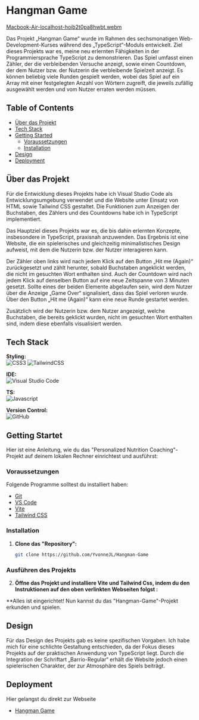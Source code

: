 <!-- playful way to show my skills -->
<!-- counter dynamisch in dom integriert -->
<!-- setIntervall Countdown der zusätzlich läuft -->
<!-- Worte aus festem (hart gecoded?) Array-->
<!-- Buttons erst aktiv beim KLicka uf "Hit me"-->
<!-- Buttons deaktiviert, wenn game over--erst wieder aktiv, wenn hit me-->


# Hangman Game
[Macbook-Air-localhost-hoib2t0pa8hwbt.webm](https://github.com/user-attachments/assets/b3163210-c8a3-4739-85f0-a3c6353e24a2)


Das Projekt „Hangman Game“ wurde im Rahmen des sechsmonatigen Web-Development-Kurses während des „TypeScript“-Moduls entwickelt. Ziel dieses Projekts war es, meine neu erlernten Fähigkeiten in der Programmiersprache TypeScript zu demonstrieren. Das Spiel umfasst einen Zähler, der die verbleibenden Versuche anzeigt, sowie einen Countdown, der dem Nutzer bzw. der Nutzerin die verbleibende Spielzeit anzeigt. Es können beliebig viele Runden gespielt werden, wobei das Spiel auf ein Array mit einer festgelegten Anzahl von Wörtern zugreift, die jeweils zufällig ausgewählt werden und vom Nutzer erraten werden müssen.

## Table of Contents 

- [Über das Projekt](#über-das-projekt)
- [Tech Stack](#tech-stack)
- [Getting Started](#getting-started)
  - [Voraussetzungen](#voraussetzungen)
  - [Installation](#installation)
- [Design](#design)
- [Deployment](#deployment)

## Über das Projekt

Für die Entwicklung dieses Projekts habe ich Visual Studio Code als Entwicklungsumgebung verwendet und die Website unter Einsatz von HTML sowie Tailwind CSS gestaltet. Die Funktionen zum Anzeigen der Buchstaben, des Zählers und des Countdowns habe ich in TypeScript implementiert.

Das Hauptziel dieses Projekts war es, die bis dahin erlernten Konzepte, insbesondere in TypeScript, praxisnah anzuwenden. Das Ergebnis ist eine Website, die ein spielerisches und gleichzeitig minimalistisches Design aufweist, mit dem die Nutzerin bzw. der Nutzer interagieren kann.

Der Zähler oben links wird nach jedem Klick auf den Button „Hit me (Again)“ zurückgesetzt und zählt herunter, sobald Buchstaben angeklickt werden, die nicht im gesuchten Wort enthalten sind. Auch der Countdown wird nach jedem Klick auf denselben Button auf eine neue Zeitspanne von 3 Minuten gesetzt. Sollte eines der beiden Elemente abgelaufen sein, wird dem Nutzer über die Anzeige „Game Over“ signalisiert, dass das Spiel verloren wurde. Über den Button „Hit me (Again)“ kann eine neue Runde gestartet werden. 

Zusätzlich wird der Nutzerin bzw. dem Nutzer angezeigt, welche Buchstaben, die bereits geklickt wurden, nicht im gesuchten Wort enthalten sind, indem diese ebenfalls visualisiert werden.

## Tech Stack

**Styling:**  
![CSS3](https://img.shields.io/badge/css3-%231572B6.svg?style=for-the-badge&logo=css3&logoColor=white)
![TailwindCSS](https://img.shields.io/badge/tailwindcss-%2338B2AC.svg?style=for-the-badge&logo=tailwind-css&logoColor=white)  

**IDE:**  
![Visual Studio Code](https://img.shields.io/badge/Visual%20Studio%20Code-0078d7.svg?style=for-the-badge&logo=visual-studio-code&logoColor=white)  

**TS:**<br/>
![Javascript](https://shields.io/badge/TypeScript-3178C6?logo=TypeScript&logoColor=FFF&style=flat-square)

**Version Control:**  
![GitHub](https://img.shields.io/badge/github-%23121011.svg?style=for-the-badge&logo=github&logoColor=white)  


## Getting Startet

Hier ist eine Anleitung, wie du das "Personalized Nutrition Coaching"-Projekt auf deinem lokalen Rechner einrichtest und ausführst:

### Voraussetzungen

Folgende Programme solltest du installiert haben:

- [Git](https://git-scm.com/)
- [VS Code](https://code.visualstudio.com/download)
- [Vite](https://v5.vite.dev/guide/)
- [Tailwind CSS](https://tailwindcss.com/docs/installation/using-vite)

### Installation

1. **Clone das "Repository":**
   ```bash
   git clone https://github.com/YvonneJL/Hangman-Game
   ```

### Ausführen des Projekts

2. **Öffne das Projekt und installiere Vite und Tailwind Css, indem du den Instruktionen auf den oben verlinkten Webseiten folgst :**
 
**Alles ist eingerichtet! Nun kannst du das "Hangman-Game"-Projekt erkunden und spielen.

## Design

Für das Design des Projekts gab es keine spezifischen Vorgaben. Ich habe mich für eine schlichte Gestaltung entschieden, da der Fokus dieses Projekts auf der praktischen Anwendung von TypeScript liegt. Durch die Integration der Schriftart „Barrio-Regular“ erhält die Website jedoch einen spielerischen Charakter, der zur Atmosphäre des Spiels beiträgt.


## Deployment

Hier gelangst du direkt zur Webseite
- [Hangman Game](https://hangman-game-seven-xi.vercel.app/)
